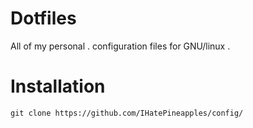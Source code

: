 # Dotfiles

All of my personal . configuration files for GNU/linux .

# Installation   

```
git clone https://github.com/IHatePineapples/config/
```
